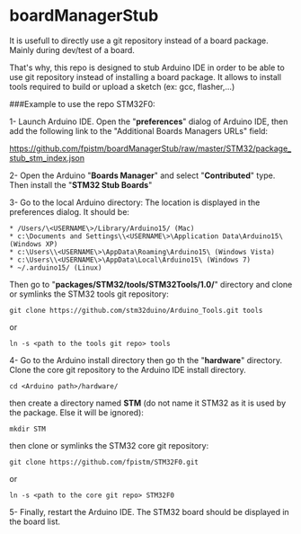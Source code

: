 # boardManagerStub

It is usefull to directly use a git repository instead of a board package.
Mainly during dev/test of a board.

That's why, this repo is designed to stub Arduino IDE in order to be able to
use git repository instead of installing a board package.
It allows to install tools required to build or upload a sketch (ex: gcc, flasher,...)


###Example to use the repo STM32F0:

1- Launch Arduino IDE. Open the "**preferences**" dialog of Arduino IDE, then add the following
link to the "Additional Boards Managers URLs" field:

https://github.com/fpistm/boardManagerStub/raw/master/STM32/package_stub_stm_index.json

2- Open the Arduino "**Boards Manager**" and select "**Contributed**" type. Then
install the "**STM32 Stub Boards**"

3- Go to the local Arduino directory:
The location is displayed in the preferences dialog. It should be:

    * /Users/\<USERNAME\>/Library/Arduino15/ (Mac)
    * c:\Documents and Settings\\<USERNAME\>\Application Data\Arduino15\ (Windows XP)
    * c:\Users\\<USERNAME\>\AppData\Roaming\Arduino15\ (Windows Vista)
    * c:\Users\\<USERNAME\>\AppData\Local\Arduino15\ (Windows 7)
    * ~/.arduino15/ (Linux)

Then go to "**packages/STM32/tools/STM32Tools/1.0/**" directory and clone or
symlinks the STM32 tools git repository:

	git clone https://github.com/stm32duino/Arduino_Tools.git tools

or

	ln -s <path to the tools git repo> tools

4- Go to the Arduino install directory then go th the "**hardware**" directory.
Clone the core git repository to the Arduino IDE install directory.

	cd <Arduino path>/hardware/

then create a directory named **STM** (do not name it STM32 as it is used by
the package. Else it will be ignored):

	mkdir STM

then clone or symlinks the STM32 core git repository:

	git clone https://github.com/fpistm/STM32F0.git

or

	ln -s <path to the core git repo> STM32F0

5- Finally, restart the Arduino IDE. The STM32 board should be displayed in the board list.

